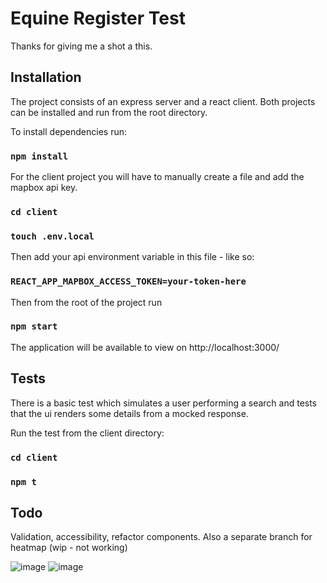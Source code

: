 # Equine Register Test

Thanks for giving me a shot a this.

## Installation

The project consists of an express server and a react client. Both projects can be installed and run from the root directory.

To install dependencies run:

### `npm install`

For the client project you will have to manually create a file and add the mapbox api key.

### `cd client`

### `touch .env.local`

Then add your api environment variable in this file - like so:

### `REACT_APP_MAPBOX_ACCESS_TOKEN=your-token-here`

Then from the root of the project run

### `npm start`

The application will be available to view on http://localhost:3000/

## Tests

There is a basic test which simulates a user performing a search and tests that the ui renders some details from a mocked response.

Run the test from the client directory:

### `cd client`

### `npm t`

## Todo

Validation, accessibility, refactor components. Also a separate branch for heatmap (wip - not working)

![image](https://user-images.githubusercontent.com/17351828/125252450-4c982580-e2f0-11eb-9dc3-238774f717f2.png)
![image](https://user-images.githubusercontent.com/17351828/125252550-66d20380-e2f0-11eb-969e-f4f6591dcf76.png)

